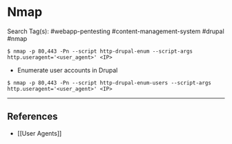 # Nmap

Search Tag(s): #webapp-pentesting #content-management-system #drupal #nmap

`$ nmap -p 80,443 -Pn --script http-drupal-enum --script-args http.useragent='<user_agent>' <IP>`

- Enumerate user accounts in Drupal 

`$ nmap -p 80,443 -Pn --script http-drupal-enum-users --script-args http.useragent='<user_agent>' <IP>`

---
## References

- [[User Agents]]